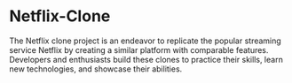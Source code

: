 # Netflix-Clone
The Netflix clone project is an endeavor to replicate the popular streaming service Netflix by creating a similar platform with comparable features. Developers and enthusiasts build these clones to practice their skills, learn new technologies, and showcase their abilities. 
